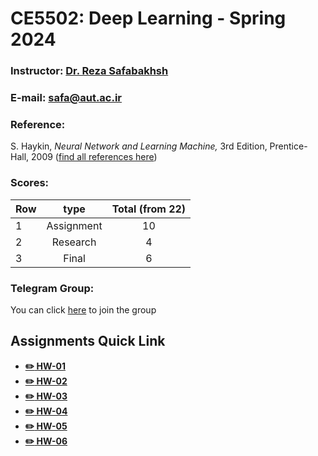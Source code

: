 # CE5502: Deep Learning - Spring 2024

### Instructor: [Dr. Reza Safabakhsh](https://scholar.google.com/citations?user=zFsdqo8AAAAJ&hl=en)
### E-mail: [safa@aut.ac.ir](mailto:safa@aut.ac.ir)

### Reference:
 S. Haykin, *Neural Network and Learning Machine,* 3rd Edition, Prentice-Hall, 2009 ([find all references here](https://github.com/M-Sc-AUT/M.Sc-Computer-Architecture/tree/main/Deep%20Learning/Reference))


 ### Scores:
| Row | type | Total (from 22) |
| --- | :-:  | :-: |
| 1 | Assignment | 10 |
| 2 | Research | 4 |
| 3 | Final | 6 |

### Telegram Group:
You can click  [here](https://t.me/+3NGHZ4OkLoI5YjEx) to join the group

## Assignments Quick Link

* [**:pencil2: HW-01**](https://github.com/rezaAdinepour/Deep-Learning-Homework/tree/main/HWs/HW1)
* [**:pencil2: HW-02**](https://github.com/rezaAdinepour/Deep-Learning-Homework/tree/main/HWs/HW2)
* [**:pencil2: HW-03**](https://github.com/rezaAdinepour/Deep-Learning-Homework/tree/main/HWs/HW3)
* [**:pencil2: HW-04**](https://github.com/rezaAdinepour/Deep-Learning-Homework/tree/main/HWs/HW4)
* [**:pencil2: HW-05**](https://github.com/rezaAdinepour/Deep-Learning-Homework/tree/main/HWs/HW5)
* [**:pencil2: HW-06**](https://github.com/rezaAdinepour/Deep-Learning-Homework/tree/main/HWs/HW6)
